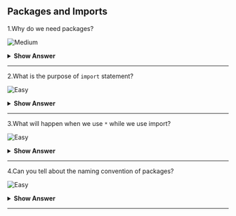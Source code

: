 ## Packages and Imports

1.Why do we need packages?

![Medium](https://github.com/revaturelabs/interviewquestions/blob/dev/ComplexityTags/Medium%20(2).svg)
<details>
    <summary><b> Show Answer </b></summary> 
<blockquote>

- Packages are used to organize classes, interfaces, enums and annotations.
- We can categorize and have secure access.
- It avoids the naming confliction. ie, We can have the same class names when they are in different packages.
- The first line of java program will be the package name. If the name package is not given, it will de in default package.
- They are two types of packages. They are,
    - **Built-in Packages** - Some examples are java, util, javax and sql etc.
    - **User-defined Packages** - user has to give packages name to organize. 

</blockqoute> 
</details>

---

2.What is the purpose of `import` statement?

![Easy](https://github.com/revaturelabs/interviewquestions/blob/dev/ComplexityTags/simple%20(2).svg)
<details>
    <summary><b> Show Answer </b></summary> 
<blockquote>

- To get the access of classes/interfaces/enumns from another package, we need to use `import` statement.
- Example: `import java.util.*` or `import java.util.Scanner`
- The special character <span style="color:blue">*</span> is used to select all classes, interfaces, enums and annotation from the package.
- We can also import the particular class of the package which will avoid neccessary imports and increases the performance.
</blockqoute> 
</details>

---

3.What will happen when we use `*` while we use import?

 ![Easy](https://github.com/revaturelabs/interviewquestions/blob/dev/ComplexityTags/simple%20(2).svg)
<details>
    <summary><b> Show Answer </b></summary> 
<blockquote>

- `*` will import all the classes, interfaces, enums and annotations.
- It will not import the sub packages and components in sub packages.
- If we want to import sub package, we will have to specify the sub package.
</blockqoute> 
</details>

---

4.Can you tell about the naming convention of packages?

 ![Easy](https://github.com/revaturelabs/interviewquestions/blob/dev/ComplexityTags/simple%20(2).svg)
<details>
    <summary><b> Show Answer </b></summary> 
<blockquote>
  
  - To avoid naming collision in name with class interface, the package name should be in small letters.
  - The naming should be in reverse form of the domain.
  - If the domain is `example.com`, the package name should be `com.example` which is reverse form of domain.
  - We can add subpackages along with `com.example` like `com.example.packagename`.
  - The special characters are not allowed for naming a  packages
  - If the domain contains number, we have to use underscore. `12example.com` domain can be coverted as package name as `com._12example`.
 
</blockqoute> 
</details>
 
---
